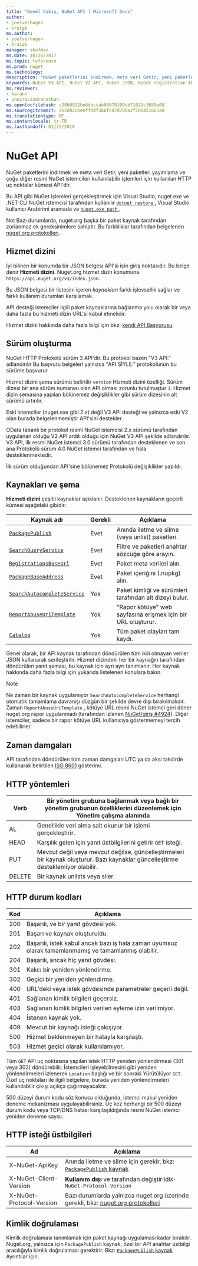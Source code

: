 ```yaml
---
title: "Genel bakış, NuGet API | Microsoft Docs"
author:
- joelverhagen
- kraigb
ms.author:
- joelverhagen
- kraigb
manager: skofman
ms.date: 10/26/2017
ms.topic: reference
ms.prod: nuget
ms.technology: 
description: "NuGet paketlerini indirmek, meta veri Getir, yeni paketler, vb. yayımlamak için kullanılan HTTP uç noktalar kümesi API'dir."
keywords: NuGet V3 API, NuGet V2 API, NuGet JSON, NuGet registration API, NuGet API flat container, NuGet nupkg API, NuGet metadata API, NuGet search API, NuGet push API, NuGe publish API, NuGet delete API, NuGet unlist API, NuGet protocol
ms.reviewer:
- karann
- unniravindranathan
ms.openlocfilehash: c28b0912be6dbccab06078100cb71821c3658e08
ms.sourcegitcommit: 262d026beeffd4f3b6fc47d780a2f701451663a8
ms.translationtype: MT
ms.contentlocale: tr-TR
ms.lasthandoff: 01/25/2018
---
```

# <a name="nuget-api"></a>NuGet API

NuGet paketlerini indirmek ve meta veri Getir, yeni paketleri yayımlama ve çoğu diğer resmi NuGet istemcileri kullanılabilir işlemleri için kullanılan HTTP uç noktalar kümesi API'dir.

Bu API gibi NuGet işlemleri gerçekleştirmek için Visual Studio, nuget.exe ve .NET CLI NuGet istemcisi tarafından kullanılır [ `dotnet restore` ](/dotnet/articles/core/preview3/tools/dotnet-restore), Visual Studio kullanıcı Arabirimi aramada ve [ `nuget.exe push` ](../tools/cli-ref-push.md).

Not Bazı durumlarda, nuget.org başka bir paket kaynak tarafından zorlanmaz ek gereksinimlere sahiptir. Bu farklılıklar tarafından belgelenen [nuget.org protokolleri](nuget-protocols.md).

## <a name="service-index"></a>Hizmet dizini

İyi bilinen bir konumda bir JSON belgesi API'si için giriş noktasıdır. Bu belge denir **Hizmeti dizini**.
Nuget.org hizmet dizin konumuna `https://api.nuget.org/v3/index.json`.

Bu JSON belgesi bir listesini içeren *kaynakları* farklı işlevsellik sağlar ve farklı kullanım durumları karşılamak.

API desteği istemciler ilgili paket kaynaklarına bağlanma yolu olarak bir veya daha fazla bu hizmeti dizin URL'si kabul etmelidir.

Hizmet dizini hakkında daha fazla bilgi için bkz: [kendi API Başvurusu](service-index.md).

## <a name="versioning"></a>Sürüm oluşturma

NuGet HTTP Protokolü sürüm 3 API'dir. Bu protokol bazen "V3 API." adlandırılır Bu başvuru belgeleri yalnızca "API'SİYLE." protokolünün bu sürüme başvurur

Hizmet dizini şema sürümü belirtilir `version` Hizmeti dizini özelliği. Sürüm dizesi bir ana sürüm numarası olan API olması zorunlu tutulmuştur `3`. Hizmet dizin şemasına yapılan bölünemez değişiklikler gibi sürüm dizesinin alt sürümü artırılır.

Eski istemciler (nuget.exe gibi 2.x) değil V3 API desteği ve yalnızca eski V2 olan burada belgelenmemiştir API'sini destekler.

OData tabanlı bir protokol resmi NuGet istemcisi 2.x sürümü tarafından uygulanan olduğu V2 API ardılı olduğu için NuGet V3 API şekilde adlandırılır. V3 API, ilk resmi NuGet istemci 3.0 sürümü tarafından desteklenen ve son ana Protokolü sürüm 4.0 NuGet istemci tarafından ve hala desteklenmektedir. 

İlk sürüm olduğundan API'sine bölünemez Protokolü değişiklikler yapıldı.

## <a name="resources-and-schema"></a>Kaynakları ve şema

**Hizmeti dizini** çeşitli kaynaklar açıklanır. Desteklenen kaynakların geçerli kümesi aşağıdaki gibidir:

Kaynak adı                                                          | Gerekli | Açıklama
---------------------------------------------------------------------- | -------- | -----------
[`PackagePublish`](package-publish-resource.md)                        | Evet      | Anında iletme ve silme (veya unlist) paketleri.
[`SearchQueryService`](search-query-service-resource.md)               | Evet      | Filtre ve paketleri anahtar sözcüğe göre arayın.
[`RegistrationsBaseUrl`](registration-base-url-resource.md)            | Evet      | Paket meta verileri alın.
[`PackageBaseAddress`](package-base-address-resource.md)               | Evet      | Paket içeriğini (.nupkg) alın.
[`SearchAutocompleteService`](search-autocomplete-service-resource.md) | Yok       | Paket kimliği ve sürümleri tarafından alt dizeyi bulur.
[`ReportAbuseUriTemplate`](report-abuse-resource.md)                   | Yok       | "Rapor kötüye" web sayfasına erişmek için bir URL oluşturur.
[`Catalog`](catalog-resource.md)                                       | Yok       | Tüm paket olayları tam kaydı.

Genel olarak, bir API kaynak tarafından döndürülen tüm ikili olmayan veriler JSON kullanarak serileştirilir. Hizmet dizindeki her bir kaynağın tarafından döndürülen yanıt şeması, bu kaynak için ayrı ayrı tanımlanır. Her kaynak hakkında daha fazla bilgi için yukarıda listelenen konulara bakın.

> [!Note]
> Ne zaman bir kaynak uygulamıyor `SearchAutocompleteService` herhangi otomatik tamamlama davranışı düzgün bir şekilde devre dışı bırakılmalıdır. Zaman `ReportAbuseUriTemplate` , kötüye URL resmi NuGet istemci geri döner nuget.org rapor uygulanmadı (tarafından izlenen [NuGet/giriş #4924](https://github.com/NuGet/Home/issues/4924)). Diğer istemciler, sadece bir rapor kötüye URL kullanıcıya göstermemeyi tercih edebilirler.

## <a name="timestamps"></a>Zaman damgaları

API tarafından döndürülen tüm zaman damgaları UTC ya da aksi takdirde kullanarak belirtilen [ISO 8601](https://www.iso.org/iso-8601-date-and-time-format.html) gösterimi. 

## <a name="http-methods"></a>HTTP yöntemleri

Verb   | Bir yönetim grubuna bağlanmak veya bağlı bir yönetim grubunun özelliklerini düzenlemek için Yönetim çalışma alanında
------ | -----------
AL    | Genellikle veri alma salt okunur bir işlemi gerçekleştirir.
HEAD   | Karşılık gelen için yanıt üstbilgilerini getirir `GET` isteği.
PUT    | Mevcut değil veya mevcut değilse, güncelleştirmeleri bir kaynak oluşturur. Bazı kaynaklar güncelleştirme desteklemiyor olabilir.
DELETE | Bir kaynak unlists veya siler.

## <a name="http-status-codes"></a>HTTP durum kodları

Kod | Açıklama
---- | -----
200  | Başarılı, ve bir yanıt gövdesi yok.
201  | Başarı ve kaynak oluşturuldu.
202  | Başarılı, istek kabul ancak bazı iş hala zaman uyumsuz olarak tamamlanmamış ve tamamlanmış olabilir.
204  | Başarılı, ancak hiç yanıt gövdesi.
301  | Kalıcı bir yeniden yönlendirme.
302  | Geçici bir yeniden yönlendirme.
400  | URL'deki veya istek gövdesinde parametreler geçerli değil.
401  | Sağlanan kimlik bilgileri geçersiz.
403  | Sağlanan kimlik bilgileri verilen eyleme izin verilmiyor.
404  | İstenen kaynak yok.
409  | Mevcut bir kaynağı isteği çakışıyor.
500  | Hizmet beklenmeyen bir hatayla karşılaştı.
503  | Hizmet geçici olarak kullanılamıyor.

Tüm `GET` API uç noktasına yapılan istek HTTP yeniden yönlendirmesi (301 veya 302) döndürebilir. İstemcileri işleyebilmesini gibi yeniden yönlendirmeleri izlenerek `Location` başlığı ve bir sonraki Yürütülüyor `GET`. Özel uç noktaları ile ilgili belgelere, burada yeniden yönlendirmeleri kullanılabilir çıkışı açıkça çağırmayacaktır.

500 düzeyi durum kodu söz konusu olduğunda, istemci makul yeniden deneme mekanizması uygulayabilirsiniz. Üç kez herhangi bir 500 düzeyi durum kodu veya TCP/DNS hatası karşılaşıldığında resmi NuGet istemci yeniden deneme sayısı.

## <a name="http-request-headers"></a>HTTP isteği üstbilgileri

Ad                     | Açıklama
------------------------ | -----------
X-NuGet-ApiKey           | Anında iletme ve silme için gerekir, bkz: [ `PackagePublish` kaynak](package-publish-resource.md)
X-NuGet-Client-Version   | **Kullanım dışı** ve tarafından değiştirildi`X-NuGet-Protocol-Version`
X-NuGet-Protocol-Version | Bazı durumlarda yalnızca nuget.org üzerinde gerekli, bkz: [nuget.org protokolleri](NuGet-Protocols.md)

## <a name="authentication"></a>Kimlik doğrulaması

Kimlik doğrulaması tanımlamak için paket kaynağı uygulaması kadar bırakılır. Nuget.org, yalnızca için `PackagePublish` kaynak, özel bir API anahtar üstbilgi aracılığıyla kimlik doğrulaması gerektirir. Bkz: [ `PackagePublish` kaynak](package-publish-resource.md) Ayrıntılar için.
